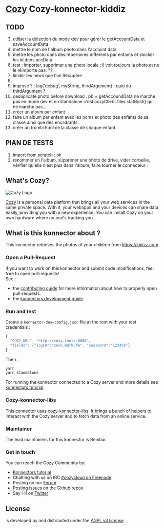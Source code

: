 [Cozy][cozy] Cozy-konnector-kiddiz
=======================================

TODO
------------
3. utiliser la détection du mode dev pour gérer le getAccountData et saveAccountData
3. mettre le nom de l'album photo dans l'account data
4. mettre les photo dans des répertoires différents par enfants et stocker les id dans accData
3. test : importer, supprimer une photo locale : il voit toujours la photo et ne le réimporte pas. ??
4. limiter les news que l'on Récupère
5.
2. improve ? : log('debug', myString, thirdArgument) : quid du thirdArgument ?
2. deduplicate photo before download : pb = getAccoundData ne marche pas en mode dev et en standalone c'est cozyClient.files.statById() qui ne marche pas...
2. créer un album par enfant
3. faire un album par enfant avec les noms et photo des enfants de sa classe ainsi que des encadrants.
4. créer un trombi html de la classe de chaque enfant

PlAN DE TESTS
--------------
1. import from scratch : ok
2. renommer un l'album, supprimer une photo de drive, vider corbeille, vérifier qu'elle n'est plus dans l'album, faire tourner le connecteur : 


What's Cozy?
------------

![Cozy Logo](https://cdn.rawgit.com/cozy/cozy-guidelines/master/templates/cozy_logo_small.svg)

[Cozy] is a personal data platform that brings all your web services in the same private space. With it, your webapps and your devices can share data easily, providing you with a new experience. You can install Cozy on your own hardware where no one's tracking you.

What is this konnector about ?
------------------------------

This konnector retrieves the photos of your children from https://kidizz.com

### Open a Pull-Request

If you want to work on this konnector and submit code modifications, feel free to open pull-requests!
</br>See :
* the [contributing guide][contribute] for more information about how to properly open pull-requests.
* the [konnectors development guide](https://docs.cozy.io/en/tutorials/konnector/)

### Run and test

Create a `konnector-dev-config.json` file at the root with your test credentials :

```javascript
{
  "COZY_URL": "http://cozy.tools:8080",
  "fields": {"login":"zuck.m@rk.fb", "password":"123456"}
}
```
Then :

```sh
yarn
yarn standalone
```
For running the konnector connected to a Cozy server and more details see [konnectors tutorial](https://docs.cozy.io/en/tutorials/konnector/)

### Cozy-konnector-libs

This connector uses [cozy-konnector-libs](https://github.com/cozy/cozy-konnector-libs). It brings a bunch of helpers to interact with the Cozy server and to fetch data from an online service.

### Maintainer

The lead maintainers for this konnector is Benibur.


### Get in touch

You can reach the Cozy Community by:

- [Konnectors tutorial](https://docs.cozy.io/en/tutorials/konnector/)
- Chatting with us on IRC [#cozycloud on Freenode][freenode]
- Posting on our [Forum]
- Posting issues on the [Github repos][github]
- Say Hi! on [Twitter]


License
-------

<YOUR KONNECTOR NAME> is developed by <your name> and distributed under the [AGPL v3 license][agpl-3.0].

[cozy]: https://cozy.io "Cozy Cloud"
[agpl-3.0]: https://www.gnu.org/licenses/agpl-3.0.html
[freenode]: http://webchat.freenode.net/?randomnick=1&channels=%23cozycloud&uio=d4
[forum]: https://forum.cozy.io/
[github]: https://github.com/cozy/
[nodejs]: https://nodejs.org/
[standard]: https://standardjs.com
[twitter]: https://twitter.com/mycozycloud
[webpack]: https://webpack.js.org
[yarn]: https://yarnpkg.com
[travis]: https://travis-ci.org
[contribute]: CONTRIBUTING.md
